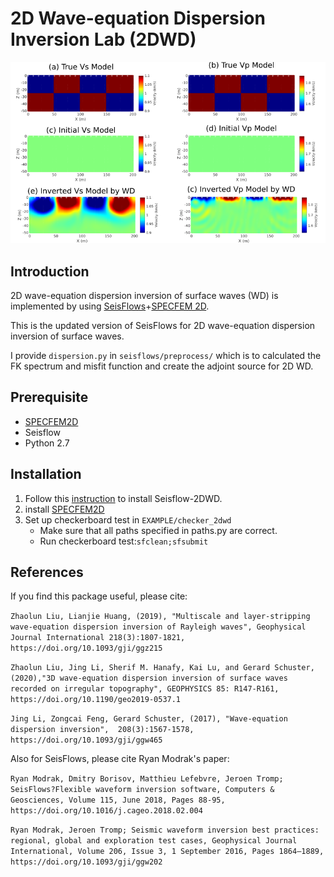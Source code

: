 2D Wave-equation Dispersion Inversion Lab (2DWD)
=================================================

 ![2D Checkerboard Test Results by WD](./result.png)


 Introduction
 ------------

2D wave-equation dispersion inversion of surface waves (WD) is implemented by using [SeisFlows](https://github.com/rmodrak/seisflows)+[SPECFEM 2D](https://github.com/geodynamics/specfem2d).

This is the updated version of SeisFlows for 2D wave-equation dispersion inversion of surface waves.

I provide `dispersion.py` in `seisflows/preprocess/` which is to calculated the FK spectrum and misfit function and create the adjoint source for 2D WD.

Prerequisite
------------
- [SPECFEM2D](https://github.com/geodynamics/specfem2d)
- Seisflow
- Python 2.7

Installation
------------
1. Follow this [instruction](https://seisflows.readthedocs.io/en/latest/instructions_remote.html) to install Seisflow-2DWD.
2. install [SPECFEM2D](https://github.com/geodynamics/specfem2d)
3. Set up checkerboard test in `EXAMPLE/checker_2dwd`
    - Make sure that all paths specified in paths.py are correct.
    - Run checkerboard test:``sfclean;sfsubmit``



References
----------

If you find this package useful, please cite:

`Zhaolun Liu, Lianjie Huang, (2019), "Multiscale and layer-stripping wave-equation dispersion inversion of Rayleigh waves", Geophysical Journal International 218(3):1807-1821, https://doi.org/10.1093/gji/ggz215`


`Zhaolun Liu, Jing Li, Sherif M. Hanafy, Kai Lu, and Gerard Schuster, (2020),"3D wave-equation dispersion inversion of surface waves recorded on irregular topography", GEOPHYSICS 85: R147-R161, https://doi.org/10.1190/geo2019-0537.1`

`Jing Li, Zongcai Feng, Gerard Schuster, (2017), "Wave-equation dispersion inversion",  208(3):1567-1578, https://doi.org/10.1093/gji/ggw465`

Also for SeisFlows, please cite Ryan Modrak's paper:

`Ryan Modrak, Dmitry Borisov, Matthieu Lefebvre, Jeroen Tromp; SeisFlows?Flexible waveform inversion software, Computers & Geosciences, Volume 115, June 2018, Pages 88-95, https://doi.org/10.1016/j.cageo.2018.02.004`

`Ryan Modrak, Jeroen Tromp; Seismic waveform inversion best practices: regional, global and exploration test cases, Geophysical Journal International, Volume 206, Issue 3, 1 September 2016, Pages 1864–1889, https://doi.org/10.1093/gji/ggw202`
